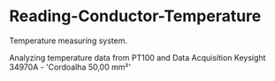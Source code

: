 # Reading-Conductor-Temperature
Temperature measuring system.

Analyzing temperature data from PT100 and Data Acquisition Keysight 34970A - 'Cordoalha 50,00 mm²'
